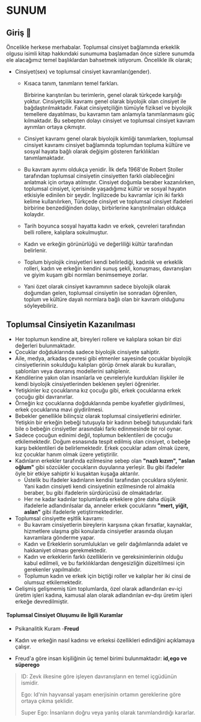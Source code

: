 # SUNUM

## Giriş 📖 

Öncelikle herkese merhabalar. Toplumsal cinsiyet bağlamında erkeklik olgusu isimli kitap hakkındaki sunumuma başlamadan önce sizlere sunumda ele alacağımız temel başlıklardan bahsetmek istiyorum. Öncelikle ilk olarak;

* Cinsiyet\(sex\) ve toplumsal cinsiyet kavramları\(gender\).
  * Kısaca tanım, tanımların temel farkları.

    Birbirine karıştırılan bu terimlerin, genel olarak türkçede karşılığı yoktur. Cinsiyetçilik kavramı genel olarak biyolojik olan cinsiyet ile bağdaştırılmaktadır. Fakat cinsiyetçiliğin tümüyle fiziksel ve biyolojik temellere dayatılması, bu kavramın tam anlamıyla tanımlanmasını güç kılmaktadır. Bu sebepten dolayı cinsiyet ve toplumsal cinsiyet kavram ayrımları ortaya çıkmıştır.

  * Cinsiyet kavramı genel olarak biyolojik kimliği tanımlarken, toplumsal cinsiyet kavramı cinsiyet bağlamında toplumdan topluma kültüre ve sosyal hayata bağlı olarak değişim gösteren farklılıkları tanımlamaktadır.
  * Bu kavram ayrımı oldukça yenidir. İlk defa 1968'de Robert Stoller tarafından toplumsal cinsiyetin cinsiyetten farklı olabileceğini anlatmak için ortaya atılmıştır. Cinsiyet doğumla beraber kazanılırken, toplumsal cinsiyet, içerisinde yaşadığımız kültür ve sosyal hayatın etkisiyle edinilen bir şeydir. İngilizcede bu kavramlar için iki farklı kelime kullanılırken, Türkçede cinsiyet ve toplumsal cinsiyet ifadeleri birbirine benzediğinden dolayı, birbirlerine karıştırılmaları oldukça kolaydır. 
  * Tarih boyunca sosyal hayatta kadın ve erkek, çevreleri tarafından belli rollere, kalıplara sokulmuştur.  
  * Kadın ve erkeğin görünürlüğü ve değerliliği kültür tarafından belirlenir. 
  * Toplum biyolojik cinsiyetleri kendi belirlediği, kadınlık ve erkeklik rolleri, kadın ve erkeğin kendini sunuş şekli, konuşması, davranışları ve giyim kuşam gibi normları benimsemeye zorlar.
  * Yani özet olarak cinsiyet kavramının sadece biyolojik olarak doğumdan gelen, toplumsal cinsiyetin ise sonradan öğrenilen, toplum ve kültüre dayalı normlara bağlı olan bir kavram olduğunu söyleyebiliriz.

## Toplumsal Cinsiyetin Kazanılması

* Her toplumun kendine ait, bireyleri rollere ve kalıplara sokan bir dizi değerleri bulunmaktadır. 
* Çocuklar doğduklarında sadece biyolojik cinsiyete sahiptir.
* Aile, medya, arkadaş çevresi gibi etmenler sayesinde çocuklar biyolojik cinsiyetlerinin sokulduğu kalıpları görüp örnek alarak bu kuralları, şablonları veya davranış modellerini sahiplenir. 
* Kendilerine yakın olan insanlarla ve çevreleriyle kurdukları ilişkiler ile kendi biyolojik cinsiyetlerinden beklenen şeyleri öğrenirler.  
* Yetişkinler kız çocuklarına kız çocuğu gibi, erkek çocuklarına erkek çocuğu gibi davranırlar.  
* Örneğin kız çocuklarına doğduklarında pembe kıyafetler giydirilmesi, erkek çocuklarına mavi giydirilmesi. 
* Bebekler genellikle bilinçsiz olarak toplumsal cinsiyetlerini edinirler. Yetişkin bir erkeğin bebeği tutuşuyla bir kadının bebeği tutuşundaki fark bile o bebeğin cinsiyetler arasındaki farkı edinmesinde bir rol oynar.
* Sadece çocuğun edinimi değil, toplumun beklentileri de çocuğu etkilemektedir. Doğum esnasında tespit edilmiş olan cinsiyet, o bebeğe karşı beklentileri de belirlemektedir. Erkek çocuklar adam olmak üzere, kız çocuklar hanım olmak üzere yetiştirilir.
* Kadınların erkekler tarafında ezilmesine sebep olan **"nazlı kızım", "aslan oğlum"** gibi sözcükler çocukların duyularına yerleşir. Bu gibi ifadeler öyle bir etkiye sahiptir ki kuşaktan kuşağa aktarılır.
  * Üstelik bu ifadeler kadınların kendisi tarafından çocuklara söylenir. Yani kadın cinsiyeti kendi cinsiyetinin ezilmesinde rol almakla beraber, bu gibi ifadelerin sürdürücüsü de olmaktadırlar.
  * Her ne kadar kadınlar toplumlarda erkeklere göre daha düşük ifadelerle adlandırılsalar da, anneler erkek çocuklarını **"mert, yiğit, aslan"** gibi ifadelerle yetiştirmektedirler. 
* Toplumsal cinsiyette eşitlik kavramı:
  * Bu kavram cinsiyetlerin bireylerin karşısına çıkan fırsatlar, kaynaklar, hizmetlere ulaşma gibi konularda cinsiyetler arasında oluşan kavramlara gönderme yapar.
  * Kadın ve Erkeklerin sorumlulukları ve gelir dağılımlarında adalet ve hakkaniyet olması gerekmektedir. 
  * Kadın ve erkeklerin farklı özelliklerin ve gereksinimlerinin olduğu kabul edilmeli, ve bu farklılıklardan dengesizliğin düzeltilmesi için gerekenler yapılmalıdır.
  * Toplumun kadın ve erkek için biçtiği roller ve kalıplar her iki cinsi de olumsuz etkilemektedir.  
* Gelişmiş gelişmemiş tüm toplumlarda, özel olarak adlandırılan ev-içi üretim işleri kadına, kamusal alan olarak adlandırılan ev-dışı üretim işleri erkeğe devredilmiştir. 

#### Toplumsal Cinsiyet Oluşumu ile İlgili Kuramlar

*  Psikanalitik Kuram -**Freud**

  * Kadın ve erkeğin nasıl kadınsı ve erkeksi özellikleri edindiğini açıklamaya çalışır.
  * Freud'a göre insan kişiliğinin üç temel birimi bulunmaktadır: **id,ego ve süperego**

  > ID: Zevk ilkesine göre işleyen davranışların en temel içgüdünün ismidir.
  >
  > Ego: Id'nin hayvansal yaşam enerjisinin ortamın gereklerine göre ortaya çıkma şeklidir.
  >
  > Super Ego: İnsanların doğru veya yanlış olarak tanımlandırdığı kararlar.





